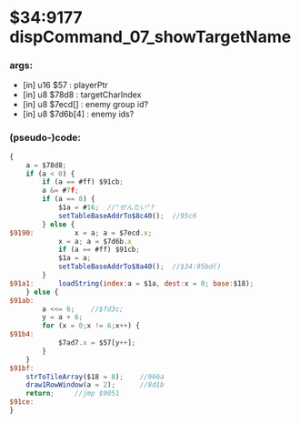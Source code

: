 ﻿
# $34:9177 dispCommand_07_showTargetName



### args:
+ [in] u16 $57 : playerPtr
+ [in] u8 $78d8 : targetCharIndex
+ [in] u8 $7ecd[] : enemy group id?
+ [in] u8 $7d6b[4] : enemy ids?

### (pseudo-)code:
```js
{
	a = $78d8;
	if (a < 0) {
		if (a == #ff) $91cb;
		a &= #7f;
		if (a == 8) {
			$1a = #16;	//"ぜんたい"?
			setTableBaseAddrTo$8c40();	//95c6
		} else {
$9190:			x = a; a = $7ecd.x;
			x = a; a = $7d6b.x
			if (a == #ff) $91cb;
			$1a = a;
			setTableBaseAddrTo$8a40();	//$34:95bd()
		}
$91a1:		loadString(index:a = $1a, dest:x = 0; base:$18);
	} else {
$91ab:
		a <<= 6;	//$fd3c;
		y = a + 6;
		for (x = 0;x != 6;x++) {
$91b4:
			$7ad7.x = $57[y++];
		}
	}
$91bf:
	strToTileArray($18 = 8);	//966a
	draw1RowWindow(a = 2);		//8d1b
	return;		//jmp $9051
$91ce:
}
```



